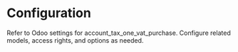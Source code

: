 # Configuration

Refer to Odoo settings for account_tax_one_vat_purchase. Configure related models, access rights, and options as needed.
